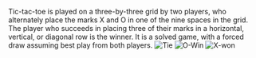 Tic-tac-toe is played on a three-by-three grid by two players, who alternately place the marks X and O in one of the nine spaces in the grid.
The player who succeeds in placing three of their marks in a horizontal, vertical, or diagonal row is the winner. It is a solved game, with a forced draw assuming best play from both players.
![Tie]("./images/tie.jpeg)
![O-Win]("./images/win1.jpeg)
![X-won]("./images/win2.jpeg)
